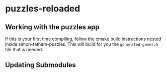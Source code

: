# puzzles-reloaded


## Working with the puzzles app

If this is your first time compiling, follow the cmake build instructions nested inside simon-tatham-puzzles. This will build for you the `generated-games.h` file that is needed.

## Updating Submodules

